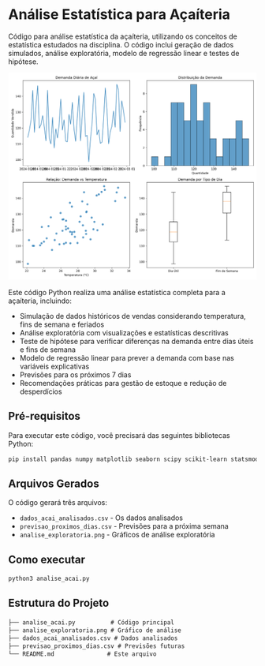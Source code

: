 # Análise Estatística para Açaíteria

Código para análise estatística da açaíteria, utilizando os conceitos de estatística estudados na disciplina. O código inclui geração de dados simulados, análise exploratória, modelo de regressão linear e testes de hipótese.

![Gráfico de Análise Exploratória](analise_exploratoria.png)

Este código Python realiza uma análise estatística completa para a açaíteria, incluindo:

- Simulação de dados históricos de vendas considerando temperatura, fins de semana e feriados
- Análise exploratória com visualizações e estatísticas descritivas
- Teste de hipótese para verificar diferenças na demanda entre dias úteis e fins de semana
- Modelo de regressão linear para prever a demanda com base nas variáveis explicativas
- Previsões para os próximos 7 dias
- Recomendações práticas para gestão de estoque e redução de desperdícios

## Pré-requisitos

Para executar este código, você precisará das seguintes bibliotecas Python:

```bash
pip install pandas numpy matplotlib seaborn scipy scikit-learn statsmodels
```

## Arquivos Gerados

O código gerará três arquivos:

- `dados_acai_analisados.csv` - Os dados analisados
- `previsao_proximos_dias.csv` - Previsões para a próxima semana
- `analise_exploratoria.png` - Gráficos de análise exploratória

## Como executar

```bash
python3 analise_acai.py
```

## Estrutura do Projeto

```
├── analise_acai.py          # Código principal
├── analise_exploratoria.png # Gráfico de análise
├── dados_acai_analisados.csv # Dados analisados
├── previsao_proximos_dias.csv # Previsões futuras
└── README.md               # Este arquivo
```
